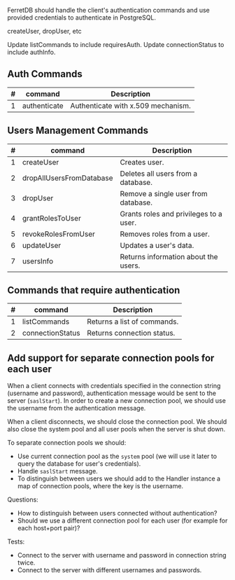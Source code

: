 FerretDB should handle the client's authentication commands and use provided credentials to authenticate in PostgreSQL.

createUser, dropUser, etc

Update listCommands to include requiresAuth.
Update connectionStatus to include authInfo.

## Auth Commands

| #   | command      | Description                        |
|-----|--------------|------------------------------------|
| 1   | authenticate | Authenticate with x.509 mechanism. |


## Users Management Commands

| #   | command                  | Description                            |
|-----|--------------------------|----------------------------------------|
| 1   | createUser               | Creates user.                          |
| 2   | dropAllUsersFromDatabase | Deletes all users from a database.     |
| 3   | dropUser                 | Remove a single user from database.    |
| 4   | grantRolesToUser         | Grants roles and privileges to a user. |
| 5   | revokeRolesFromUser      | Removes roles from a user.             |
| 6   | updateUser               | Updates a user's data.                 |
| 7   | usersInfo                | Returns information about the users.   |

## Commands that require authentication

| #   | command          | Description                 |
|-----|------------------|-----------------------------|
| 1   | listCommands     | Returns a list of commands. |
| 2   | connectionStatus | Returns connection status.  |


## Add support for separate connection pools for each user 

When a client connects with credentials specified in the connection string (username and password), authentication message would be sent to the server (`saslStart`).
In order to create a new connection pool, we should use the username from the authentication message.

When a client disconnects, we should close the connection pool.
We should also close the system pool and all user pools when the server is shut down.

To separate connection pools we should:
* Use current connection pool as the `system` pool (we will use it later to query the database for user's credentials).
* Handle `saslStart` message.
* To distinguish between users we should add to the Handler instance a map of connection pools, where the key is the username.

Questions:
* How to distinguish between users connected without authentication?
* Should we use a different connection pool for each user (for example for each host+port pair)?

Tests:
* Connect to the server with username and password in connection string twice.
* Connect to the server with different usernames and passwords.

